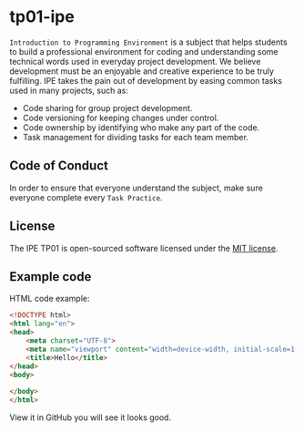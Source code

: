 # tp01-ipe
`Introduction to Programming Environment` is a subject that helps students to 
build a professional environment for coding and understanding some technical 
words used in everyday project development. We believe development must be an 
enjoyable and creative experience to be truly fulfilling. IPE takes the pain out 
of development by easing common tasks used in many projects, such as:
- Code sharing for group project development.
- Code versioning for keeping changes under control.
- Code ownership by identifying who make any part of the code.
- Task management for dividing tasks for each team member.
## Code of Conduct
In order to ensure that everyone understand the subject, make sure everyone 
complete every `Task Practice`.
## License
The IPE TP01 is open-sourced software licensed under the [MIT 
license](https://opensource.org/licenses/MIT).
## Example code
HTML code example:
```HTML
<!DOCTYPE html>
<html lang="en">
<head>
    <meta charset="UTF-8">
    <meta name="viewport" content="width=device-width, initial-scale=1.0">
    <title>Hello</title>
</head>
<body>
    
</body>
</html>

```
View it in GitHub you will see it looks good.